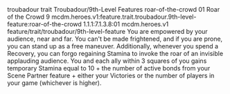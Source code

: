 <ability>
  <metadata>
    <class>troubadour</class>
    <feature_type>trait</feature_type>
    <file_dpath>Troubadour/9th-Level Features</file_dpath>
    <item_id>roar-of-the-crowd</item_id>
    <item_index>01</item_index>
    <item_name>Roar of the Crowd</item_name>
    <level>9</level>
    <scc>mcdm.heroes.v1:feature.trait.troubadour.9th-level-feature:roar-of-the-crowd</scc>
    <scdc>1.1.1:7.1.3.8:01</scdc>
    <source>mcdm.heroes.v1</source>
    <type>feature/trait/troubadour/9th-level-feature</type>
  </metadata>
  <effects>
    <effect type="mundane">You are empowered by your audience, near and far. You can&apos;t be made frightened, and if you are prone, you can stand up as a free maneuver.
Additionally, whenever you spend a Recovery, you can forgo regaining Stamina to invoke the roar of an invisible applauding audience. You and each ally within 3 squares of you gains temporary Stamina equal to 10 + the number of active bonds from your Scene Partner feature + either your Victories or the number of players in your game (whichever is higher).</effect>
  </effects>
</ability>
